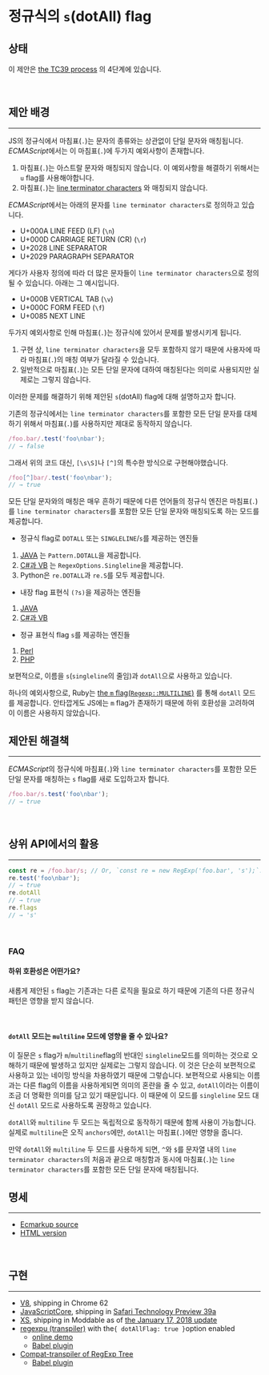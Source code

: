 # 정규식의 `s`(dotAll) flag



## 상태


이 제안은 [the TC39 process](https://tc39.es/process-document/) 의 4단계에 있습니다.

<br>

## 제안 배경

---

JS의 정규식에서 마침표(`.`)는 문자의 종류와는 상관없이 단일 문자와 매칭됩니다. *ECMAScript*에서는 이 마침표(`.`)에 두가지 예외사항이 존재합니다.

1. 마침표(`.`)는 아스트랄 문자와 매칭되지 않습니다. 이 예외사항을 해결하기 위해서는 `u` flag를 사용해야합니다.
2. 마침표(`.`)는 [line terminator characters](https://tc39.es/ecma262/#prod-LineTerminator) 와 매칭되지 않습니다.

*ECMAScript*에서는 아래의 문자를 `line terminator characters`로 정의하고 있습니다.
- U+000A LINE FEED (LF) (`\n`)
- U+000D CARRIAGE RETURN (CR) (`\r`)
- U+2028 LINE SEPARATOR
- U+2029 PARAGRAPH SEPARATOR

게다가 사용자 정의에 따라 더 많은 문자들이 `line terminator characters`으로 정의될 수 있습니다. 아래는 그 예시입니다.
- U+000B VERTICAL TAB (`\v`)
- U+000C FORM FEED (`\f`)
- U+0085 NEXT LINE

두가지 예외사항로 인해 마침표(`.`)는 정규식에 있어서 문제를 발생시키게 됩니다.

1. 구현 상, `line terminator characters`을 모두 포함하지 않기 때문에 사용자에 따라 마침표(`.`)의 매칭 여부가 달라질 수 있습니다.
2. 일반적으로 마침표(`.`)는 모든 단일 문자에 대하여 매칭된다는 의미로 사용되지만 실제로는 그렇지 않습니다.

이러한 문제를 해결하기 위해 제안된 `s`(dotAll) flag에 대해 설명하고자 합니다.

기존의 정규식에서는 `line terminator characters`를 포함한 모든 단일 문자를 대체하기 위해서 마침표(`.`)를 사용하지만 제대로 동작하지 않습니다.

```javascript
/foo.bar/.test('foo\nbar');
// → false
```

그래서 위의 코드 대신, `[\s\S]`나 `[^]`의 특수한 방식으로 구현해야했습니다.

```javascript
/foo[^]bar/.test('foo\nbar');
// → true
```

모든 단일 문자와의 매칭은 매우 흔하기 때문에 다른 언어들의 정규식 엔진은 마침표(`.`)를 `line terminator characters`를 포함한 모든 단일 문자와 매칭되도록 하는 모드를 제공합니다.

- 정규식 flag로 `DOTALL` 또는 `SINGLELINE`/`s`를 제공하는 엔진들
1. [JAVA](https://docs.oracle.com/javase/7/docs/api/java/util/regex/Pattern.html#DOTALL) 는 `Pattern.DOTALL`을 제공합니다.
2. [C#과 VB](https://learn.microsoft.com/en-us/dotnet/api/system.text.regularexpressions.regexoptions?redirectedfrom=MSDN&view=net-7.0) 는 `RegexOptions.Singleline`을 제공합니다.
3. Python은 `re.DOTALL`과 `re.S`를 모두 제공합니다.

- 내장 flag 표현식 `(?s)`을 제공하는 엔진들
1. [JAVA](https://docs.oracle.com/javase/7/docs/api/java/util/regex/Pattern.html#DOTALL)
2. [C#과 VB](https://learn.microsoft.com/en-us/dotnet/standard/base-types/regular-expression-options)

- 정규 표현식 flag `s`를 제공하는 엔진들
1. [Perl](https://perldoc.perl.org/perlre#*s*)
2. [PHP](https://secure.php.net/manual/en/reference.pcre.pattern.modifiers.php#s)

보편적으로, 이름을 `s`(`singleline`의 줄임)과 `dotAll`으로 사용하고 있습니다.

하나의 예외사항으로, Ruby는 [the `m` flag(`Regexp::MULTILINE`)](https://ruby-doc.org/core-2.3.3/Regexp.html#method-i-options) 를 통해 `dotAll` 모드를 제공합니다. 안타깝게도 JS에는 `m` flag가 존재하기 때문에 하위 호환성을 고려하여 이 이름은 사용하지 않았습니다.

## 제안된 해결책

---

*ECMAScript*의 정규식에 마침표(`.`)와 `line terminator characters`를 포함한 모든 단일 문자를 매칭하는 `s` flag를 새로 도입하고자 합니다.

```javascript
/foo.bar/s.test('foo\nbar');
// → true
```

<br>

## 상위 API에서의 활용

---

```javascript
const re = /foo.bar/s; // Or, `const re = new RegExp('foo.bar', 's');`.
re.test('foo\nbar');
// → true
re.dotAll
// → true
re.flags
// → 's'
```

<br>

### FAQ


#### 하위 호환성은 어떤가요?

새롭게 제안된 `s` flag는 기존과는 다른 로직을 필요로 하기 때문에 기존의 다른 정규식 패턴은 영향을 받지 않습니다.

<br>


#### `dotAll` 모드는 `multiline` 모드에 영향을 줄 수 있나요?

이 질문은 `s` flag가 `m`/`multiline`flag의 반대인 `singleline`모드를 의미하는 것으로 오해하기 때문에 발생하고 있지만 실제로는 그렇지 않습니다.
이 것은 단순히 보편적으로 사용하고 있는 네이밍 방식을 차용하였기 때문에 그렇습니다.
보편적으로 사용되는 이름과는 다른 flag의 이름을 사용하게되면 의미의 혼란을 줄 수 있고, `dotAll`이라는 이름이 조금 더 명확한 의미를 담고 있기 때문입니다.
이 때문에 이 모드를 `singleline` 모드 대신 `dotAll` 모드로 사용하도록 권장하고 있습니다.

`dotAll`와 `multiline` 두 모드는 독립적으로 동작하기 때문에 함께 사용이 가능합니다. 실제로 `multiline`은 오직 `anchors`에만, `dotAll`는 마침표(`.`)에만 영향을 줍니다.

만약 `dotAll`와 `multiline` 두 모드를 사용하게 되면, `^`와 `$`를 문자열 내의 `line terminator characters`의 처음과 끝으로 매칭함과 동시에 마침표(`.`)는 `line terminator characters`를 포함한 모든 단일 문자에 매칭됩니다.


## 명세

---


- [Ecmarkup source](https://github.com/tc39/proposal-regexp-dotall-flag/blob/main/spec.html)
- [HTML version](https://tc39.es/proposal-regexp-dotall-flag/)

<br>

## 구현

---

- [V8](https://bugs.chromium.org/p/v8/issues/detail?id=6172), shipping in Chrome 62
- [JavaScriptCore](https://bugs.webkit.org/show_bug.cgi?id=172634), shipping in [Safari Technology Preview 39a](https://developer.apple.com/safari/technology-preview/release-notes/)
- [XS](https://github.com/Moddable-OpenSource/moddable/blob/public/xs/sources/xsre.c), shipping in Moddable as of [the January 17, 2018 update](http://blog.moddable.tech/blog/january-17-2017-big-update-to-moddable-sdk/)
- [regexpu (transpiler)](https://github.com/mathiasbynens/regexpu) with the`{ dotAllFlag: true }`option enabled
    - [online demo](https://mothereff.in/regexpu#input=const+regex+%3D+/foo.bar/s%3B%0Aconsole.log%28%0A++regex.test%28%27foo%5Cnbar%27%29%0A%29%3B%0A//+%E2%86%92+true&dotAllFlag=1)
    - [Babel plugin](https://github.com/mathiasbynens/babel-plugin-transform-dotall-regex)
- [Compat-transpiler of RegExp Tree](https://github.com/dmitrysoshnikov/regexp-tree#using-compat-transpiler-api)
    - [Babel plugin](https://github.com/dmitrysoshnikov/babel-plugin-transform-modern-regexp)
    